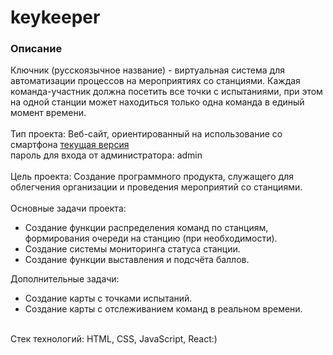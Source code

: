 # keykeeper
### Описание
 Ключник (русскоязычное название) - виртуальная система для автоматизации процессов на мероприятиях со станциями. Каждая команда-участник должна посетить все точки с испытаниями, при этом на одной станции может находиться только одна команда в единый момент времени.
\
\
Тип проекта: Веб-сайт, ориентированный на использование со смартфона
[текущая версия](https://cnehle.github.io/keykeeper/)
\
пароль для входа от администратора: admin
\
\
Цель проекта: Создание программного продукта, служащего для облегчения организации и проведения мероприятий со станциями.\
\
Основные задачи проекта: 
- Создание функции распределения команд по станциям, формирования очереди на станцию (при необходимости).
- Создание системы мониторинга статуса станции.
- Создание функции выставления и подсчёта баллов.

Дополнительные задачи:
- Создание карты с точками испытаний.
- Создание карты с отслеживанием команд в реальном времени.

\
Стек технологий: HTML, CSS, JavaScript, React:)

